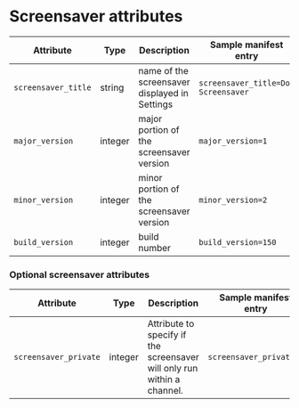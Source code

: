 # Screensaver attributes

| Attribute           | Type    | Description                                   | Sample manifest entry               |
| ------------------- | ------- | --------------------------------------------- | ----------------------------------- |
| `screensaver_title` | string  | name of the screensaver displayed in Settings | `screensaver_title=Dog Screensaver` |
| `major_version`     | integer | major portion of the screensaver version      | `major_version=1`                   |
| `minor_version`     | integer | minor portion of the screensaver version      | `minor_version=2`                   |
| `build_version`     | integer | build number                                  | `build_version=150`                 |

### Optional screensaver attributes


| Attribute             | Type    | Description                                                             | Sample manifest entry   |
| --------------------- | ------- | ----------------------------------------------------------------------- | ----------------------- |
| `screensaver_private` | integer | Attribute to specify if the screensaver will only run within a channel. | `screensaver_private=1` |
